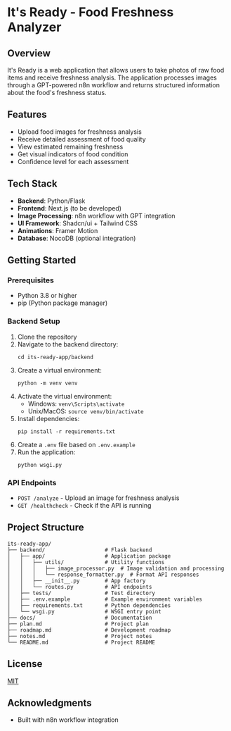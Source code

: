 # It's Ready - Food Freshness Analyzer

## Overview
It's Ready is a web application that allows users to take photos of raw food items and receive freshness analysis. The application processes images through a GPT-powered n8n workflow and returns structured information about the food's freshness status.

## Features
- Upload food images for freshness analysis
- Receive detailed assessment of food quality
- View estimated remaining freshness
- Get visual indicators of food condition
- Confidence level for each assessment

## Tech Stack
- **Backend**: Python/Flask
- **Frontend**: Next.js (to be developed)
- **Image Processing**: n8n workflow with GPT integration
- **UI Framework**: Shadcn/ui + Tailwind CSS
- **Animations**: Framer Motion
- **Database**: NocoDB (optional integration)

## Getting Started

### Prerequisites
- Python 3.8 or higher
- pip (Python package manager)

### Backend Setup
1. Clone the repository
2. Navigate to the backend directory:
   ```
   cd its-ready-app/backend
   ```
3. Create a virtual environment:
   ```
   python -m venv venv
   ```
4. Activate the virtual environment:
   - Windows: `venv\Scripts\activate`
   - Unix/MacOS: `source venv/bin/activate`
5. Install dependencies:
   ```
   pip install -r requirements.txt
   ```
6. Create a `.env` file based on `.env.example`
7. Run the application:
   ```
   python wsgi.py
   ```

### API Endpoints
- `POST /analyze` - Upload an image for freshness analysis
- `GET /healthcheck` - Check if the API is running

## Project Structure
```
its-ready-app/
├── backend/                   # Flask backend
│   ├── app/                   # Application package
│   │   ├── utils/             # Utility functions
│   │   │   ├── image_processor.py  # Image validation and processing
│   │   │   └── response_formatter.py  # Format API responses
│   │   ├── __init__.py        # App factory
│   │   └── routes.py          # API endpoints
│   ├── tests/                 # Test directory
│   ├── .env.example           # Example environment variables
│   ├── requirements.txt       # Python dependencies
│   └── wsgi.py                # WSGI entry point
├── docs/                      # Documentation
├── plan.md                    # Project plan
├── roadmap.md                 # Development roadmap
├── notes.md                   # Project notes
└── README.md                  # Project README
```

## License
[MIT](LICENSE)

## Acknowledgments
- Built with n8n workflow integration

